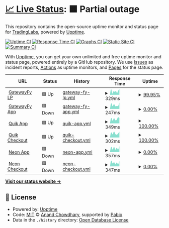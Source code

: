 # [📈 Live Status](https://tradinglabs-io.github.io/gatewayfy-status): <!--live status--> **🟧 Partial outage**

This repository contains the open-source uptime monitor and status page for [TradingLabs](https://tradinglabs-io.github.io/gatewayfy-status), powered by [Upptime](https://github.com/upptime/upptime).

[![Uptime CI](https://github.com/tradinglabs-io/gatewayfy-status/workflows/Uptime%20CI/badge.svg)](https://github.com/tradinglabs-io/gatewayfy-status/actions?query=workflow%3A%22Uptime+CI%22)
[![Response Time CI](https://github.com/tradinglabs-io/gatewayfy-status/workflows/Response%20Time%20CI/badge.svg)](https://github.com/tradinglabs-io/gatewayfy-status/actions?query=workflow%3A%22Response+Time+CI%22)
[![Graphs CI](https://github.com/tradinglabs-io/gatewayfy-status/workflows/Graphs%20CI/badge.svg)](https://github.com/tradinglabs-io/gatewayfy-status/actions?query=workflow%3A%22Graphs+CI%22)
[![Static Site CI](https://github.com/tradinglabs-io/gatewayfy-status/workflows/Static%20Site%20CI/badge.svg)](https://github.com/tradinglabs-io/gatewayfy-status/actions?query=workflow%3A%22Static+Site+CI%22)
[![Summary CI](https://github.com/tradinglabs-io/gatewayfy-status/workflows/Summary%20CI/badge.svg)](https://github.com/tradinglabs-io/gatewayfy-status/actions?query=workflow%3A%22Summary+CI%22)

With [Upptime](https://upptime.js.org), you can get your own unlimited and free uptime monitor and status page, powered entirely by a GitHub repository. We use [Issues](https://github.com/tradinglabs-io/gatewayfy-status/issues) as incident reports, [Actions](https://github.com/tradinglabs-io/gatewayfy-status/actions) as uptime monitors, and [Pages](https://tradinglabs-io.github.io/gatewayfy-status) for the status page.

<!--start: status pages-->
<!-- This summary is generated by Upptime (https://github.com/upptime/upptime) -->
<!-- Do not edit this manually, your changes will be overwritten -->
<!-- prettier-ignore -->
| URL | Status | History | Response Time | Uptime |
| --- | ------ | ------- | ------------- | ------ |
| <img alt="" src="https://icons.duckduckgo.com/ip3/www.gatewayfy.com.ico" height="13"> [GatewayFy LP](https://www.gatewayfy.com) | 🟩 Up | [gateway-fy-lp.yml](https://github.com/tradinglabs-io/gatewayfy-status/commits/HEAD/history/gateway-fy-lp.yml) | <details><summary><img alt="Response time graph" src="./graphs/gateway-fy-lp/response-time-week.png" height="20"> 329ms</summary><br><a href="https://tradinglabs-io.github.io/gatewayfy-status/history/gateway-fy-lp"><img alt="Response time 1498" src="https://img.shields.io/endpoint?url=https%3A%2F%2Fraw.githubusercontent.com%2Ftradinglabs-io%2Fgatewayfy-status%2FHEAD%2Fapi%2Fgateway-fy-lp%2Fresponse-time.json"></a><br><a href="https://tradinglabs-io.github.io/gatewayfy-status/history/gateway-fy-lp"><img alt="24-hour response time 527" src="https://img.shields.io/endpoint?url=https%3A%2F%2Fraw.githubusercontent.com%2Ftradinglabs-io%2Fgatewayfy-status%2FHEAD%2Fapi%2Fgateway-fy-lp%2Fresponse-time-day.json"></a><br><a href="https://tradinglabs-io.github.io/gatewayfy-status/history/gateway-fy-lp"><img alt="7-day response time 329" src="https://img.shields.io/endpoint?url=https%3A%2F%2Fraw.githubusercontent.com%2Ftradinglabs-io%2Fgatewayfy-status%2FHEAD%2Fapi%2Fgateway-fy-lp%2Fresponse-time-week.json"></a><br><a href="https://tradinglabs-io.github.io/gatewayfy-status/history/gateway-fy-lp"><img alt="30-day response time 626" src="https://img.shields.io/endpoint?url=https%3A%2F%2Fraw.githubusercontent.com%2Ftradinglabs-io%2Fgatewayfy-status%2FHEAD%2Fapi%2Fgateway-fy-lp%2Fresponse-time-month.json"></a><br><a href="https://tradinglabs-io.github.io/gatewayfy-status/history/gateway-fy-lp"><img alt="1-year response time 1498" src="https://img.shields.io/endpoint?url=https%3A%2F%2Fraw.githubusercontent.com%2Ftradinglabs-io%2Fgatewayfy-status%2FHEAD%2Fapi%2Fgateway-fy-lp%2Fresponse-time-year.json"></a></details> | <details><summary><a href="https://tradinglabs-io.github.io/gatewayfy-status/history/gateway-fy-lp">99.95%</a></summary><a href="https://tradinglabs-io.github.io/gatewayfy-status/history/gateway-fy-lp"><img alt="All-time uptime 99.93%" src="https://img.shields.io/endpoint?url=https%3A%2F%2Fraw.githubusercontent.com%2Ftradinglabs-io%2Fgatewayfy-status%2FHEAD%2Fapi%2Fgateway-fy-lp%2Fuptime.json"></a><br><a href="https://tradinglabs-io.github.io/gatewayfy-status/history/gateway-fy-lp"><img alt="24-hour uptime 100.00%" src="https://img.shields.io/endpoint?url=https%3A%2F%2Fraw.githubusercontent.com%2Ftradinglabs-io%2Fgatewayfy-status%2FHEAD%2Fapi%2Fgateway-fy-lp%2Fuptime-day.json"></a><br><a href="https://tradinglabs-io.github.io/gatewayfy-status/history/gateway-fy-lp"><img alt="7-day uptime 99.95%" src="https://img.shields.io/endpoint?url=https%3A%2F%2Fraw.githubusercontent.com%2Ftradinglabs-io%2Fgatewayfy-status%2FHEAD%2Fapi%2Fgateway-fy-lp%2Fuptime-week.json"></a><br><a href="https://tradinglabs-io.github.io/gatewayfy-status/history/gateway-fy-lp"><img alt="30-day uptime 99.79%" src="https://img.shields.io/endpoint?url=https%3A%2F%2Fraw.githubusercontent.com%2Ftradinglabs-io%2Fgatewayfy-status%2FHEAD%2Fapi%2Fgateway-fy-lp%2Fuptime-month.json"></a><br><a href="https://tradinglabs-io.github.io/gatewayfy-status/history/gateway-fy-lp"><img alt="1-year uptime 99.93%" src="https://img.shields.io/endpoint?url=https%3A%2F%2Fraw.githubusercontent.com%2Ftradinglabs-io%2Fgatewayfy-status%2FHEAD%2Fapi%2Fgateway-fy-lp%2Fuptime-year.json"></a></details>
| <img alt="" src="https://icons.duckduckgo.com/ip3/app.gatewayfy.com.ico" height="13"> [GatewayFy App](https://app.gatewayfy.com) | 🟥 Down | [gateway-fy-app.yml](https://github.com/tradinglabs-io/gatewayfy-status/commits/HEAD/history/gateway-fy-app.yml) | <details><summary><img alt="Response time graph" src="./graphs/gateway-fy-app/response-time-week.png" height="20"> 247ms</summary><br><a href="https://tradinglabs-io.github.io/gatewayfy-status/history/gateway-fy-app"><img alt="Response time 461" src="https://img.shields.io/endpoint?url=https%3A%2F%2Fraw.githubusercontent.com%2Ftradinglabs-io%2Fgatewayfy-status%2FHEAD%2Fapi%2Fgateway-fy-app%2Fresponse-time.json"></a><br><a href="https://tradinglabs-io.github.io/gatewayfy-status/history/gateway-fy-app"><img alt="24-hour response time 397" src="https://img.shields.io/endpoint?url=https%3A%2F%2Fraw.githubusercontent.com%2Ftradinglabs-io%2Fgatewayfy-status%2FHEAD%2Fapi%2Fgateway-fy-app%2Fresponse-time-day.json"></a><br><a href="https://tradinglabs-io.github.io/gatewayfy-status/history/gateway-fy-app"><img alt="7-day response time 247" src="https://img.shields.io/endpoint?url=https%3A%2F%2Fraw.githubusercontent.com%2Ftradinglabs-io%2Fgatewayfy-status%2FHEAD%2Fapi%2Fgateway-fy-app%2Fresponse-time-week.json"></a><br><a href="https://tradinglabs-io.github.io/gatewayfy-status/history/gateway-fy-app"><img alt="30-day response time 260" src="https://img.shields.io/endpoint?url=https%3A%2F%2Fraw.githubusercontent.com%2Ftradinglabs-io%2Fgatewayfy-status%2FHEAD%2Fapi%2Fgateway-fy-app%2Fresponse-time-month.json"></a><br><a href="https://tradinglabs-io.github.io/gatewayfy-status/history/gateway-fy-app"><img alt="1-year response time 461" src="https://img.shields.io/endpoint?url=https%3A%2F%2Fraw.githubusercontent.com%2Ftradinglabs-io%2Fgatewayfy-status%2FHEAD%2Fapi%2Fgateway-fy-app%2Fresponse-time-year.json"></a></details> | <details><summary><a href="https://tradinglabs-io.github.io/gatewayfy-status/history/gateway-fy-app">0.00%</a></summary><a href="https://tradinglabs-io.github.io/gatewayfy-status/history/gateway-fy-app"><img alt="All-time uptime 32.73%" src="https://img.shields.io/endpoint?url=https%3A%2F%2Fraw.githubusercontent.com%2Ftradinglabs-io%2Fgatewayfy-status%2FHEAD%2Fapi%2Fgateway-fy-app%2Fuptime.json"></a><br><a href="https://tradinglabs-io.github.io/gatewayfy-status/history/gateway-fy-app"><img alt="24-hour uptime 0.00%" src="https://img.shields.io/endpoint?url=https%3A%2F%2Fraw.githubusercontent.com%2Ftradinglabs-io%2Fgatewayfy-status%2FHEAD%2Fapi%2Fgateway-fy-app%2Fuptime-day.json"></a><br><a href="https://tradinglabs-io.github.io/gatewayfy-status/history/gateway-fy-app"><img alt="7-day uptime 0.00%" src="https://img.shields.io/endpoint?url=https%3A%2F%2Fraw.githubusercontent.com%2Ftradinglabs-io%2Fgatewayfy-status%2FHEAD%2Fapi%2Fgateway-fy-app%2Fuptime-week.json"></a><br><a href="https://tradinglabs-io.github.io/gatewayfy-status/history/gateway-fy-app"><img alt="30-day uptime 0.00%" src="https://img.shields.io/endpoint?url=https%3A%2F%2Fraw.githubusercontent.com%2Ftradinglabs-io%2Fgatewayfy-status%2FHEAD%2Fapi%2Fgateway-fy-app%2Fuptime-month.json"></a><br><a href="https://tradinglabs-io.github.io/gatewayfy-status/history/gateway-fy-app"><img alt="1-year uptime 32.73%" src="https://img.shields.io/endpoint?url=https%3A%2F%2Fraw.githubusercontent.com%2Ftradinglabs-io%2Fgatewayfy-status%2FHEAD%2Fapi%2Fgateway-fy-app%2Fuptime-year.json"></a></details>
| <img alt="" src="https://icons.duckduckgo.com/ip3/app.quikbr.com.ico" height="13"> [Quik App](https://app.quikbr.com) | 🟩 Up | [quik-app.yml](https://github.com/tradinglabs-io/gatewayfy-status/commits/HEAD/history/quik-app.yml) | <details><summary><img alt="Response time graph" src="./graphs/quik-app/response-time-week.png" height="20"> 349ms</summary><br><a href="https://tradinglabs-io.github.io/gatewayfy-status/history/quik-app"><img alt="Response time 375" src="https://img.shields.io/endpoint?url=https%3A%2F%2Fraw.githubusercontent.com%2Ftradinglabs-io%2Fgatewayfy-status%2FHEAD%2Fapi%2Fquik-app%2Fresponse-time.json"></a><br><a href="https://tradinglabs-io.github.io/gatewayfy-status/history/quik-app"><img alt="24-hour response time 433" src="https://img.shields.io/endpoint?url=https%3A%2F%2Fraw.githubusercontent.com%2Ftradinglabs-io%2Fgatewayfy-status%2FHEAD%2Fapi%2Fquik-app%2Fresponse-time-day.json"></a><br><a href="https://tradinglabs-io.github.io/gatewayfy-status/history/quik-app"><img alt="7-day response time 349" src="https://img.shields.io/endpoint?url=https%3A%2F%2Fraw.githubusercontent.com%2Ftradinglabs-io%2Fgatewayfy-status%2FHEAD%2Fapi%2Fquik-app%2Fresponse-time-week.json"></a><br><a href="https://tradinglabs-io.github.io/gatewayfy-status/history/quik-app"><img alt="30-day response time 392" src="https://img.shields.io/endpoint?url=https%3A%2F%2Fraw.githubusercontent.com%2Ftradinglabs-io%2Fgatewayfy-status%2FHEAD%2Fapi%2Fquik-app%2Fresponse-time-month.json"></a><br><a href="https://tradinglabs-io.github.io/gatewayfy-status/history/quik-app"><img alt="1-year response time 375" src="https://img.shields.io/endpoint?url=https%3A%2F%2Fraw.githubusercontent.com%2Ftradinglabs-io%2Fgatewayfy-status%2FHEAD%2Fapi%2Fquik-app%2Fresponse-time-year.json"></a></details> | <details><summary><a href="https://tradinglabs-io.github.io/gatewayfy-status/history/quik-app">100.00%</a></summary><a href="https://tradinglabs-io.github.io/gatewayfy-status/history/quik-app"><img alt="All-time uptime 100.00%" src="https://img.shields.io/endpoint?url=https%3A%2F%2Fraw.githubusercontent.com%2Ftradinglabs-io%2Fgatewayfy-status%2FHEAD%2Fapi%2Fquik-app%2Fuptime.json"></a><br><a href="https://tradinglabs-io.github.io/gatewayfy-status/history/quik-app"><img alt="24-hour uptime 100.00%" src="https://img.shields.io/endpoint?url=https%3A%2F%2Fraw.githubusercontent.com%2Ftradinglabs-io%2Fgatewayfy-status%2FHEAD%2Fapi%2Fquik-app%2Fuptime-day.json"></a><br><a href="https://tradinglabs-io.github.io/gatewayfy-status/history/quik-app"><img alt="7-day uptime 100.00%" src="https://img.shields.io/endpoint?url=https%3A%2F%2Fraw.githubusercontent.com%2Ftradinglabs-io%2Fgatewayfy-status%2FHEAD%2Fapi%2Fquik-app%2Fuptime-week.json"></a><br><a href="https://tradinglabs-io.github.io/gatewayfy-status/history/quik-app"><img alt="30-day uptime 100.00%" src="https://img.shields.io/endpoint?url=https%3A%2F%2Fraw.githubusercontent.com%2Ftradinglabs-io%2Fgatewayfy-status%2FHEAD%2Fapi%2Fquik-app%2Fuptime-month.json"></a><br><a href="https://tradinglabs-io.github.io/gatewayfy-status/history/quik-app"><img alt="1-year uptime 100.00%" src="https://img.shields.io/endpoint?url=https%3A%2F%2Fraw.githubusercontent.com%2Ftradinglabs-io%2Fgatewayfy-status%2FHEAD%2Fapi%2Fquik-app%2Fuptime-year.json"></a></details>
| <img alt="" src="https://icons.duckduckgo.com/ip3/checkout.quikbr.com.ico" height="13"> [Quik Checkout](https://checkout.quikbr.com) | 🟩 Up | [quik-checkout.yml](https://github.com/tradinglabs-io/gatewayfy-status/commits/HEAD/history/quik-checkout.yml) | <details><summary><img alt="Response time graph" src="./graphs/quik-checkout/response-time-week.png" height="20"> 302ms</summary><br><a href="https://tradinglabs-io.github.io/gatewayfy-status/history/quik-checkout"><img alt="Response time 316" src="https://img.shields.io/endpoint?url=https%3A%2F%2Fraw.githubusercontent.com%2Ftradinglabs-io%2Fgatewayfy-status%2FHEAD%2Fapi%2Fquik-checkout%2Fresponse-time.json"></a><br><a href="https://tradinglabs-io.github.io/gatewayfy-status/history/quik-checkout"><img alt="24-hour response time 413" src="https://img.shields.io/endpoint?url=https%3A%2F%2Fraw.githubusercontent.com%2Ftradinglabs-io%2Fgatewayfy-status%2FHEAD%2Fapi%2Fquik-checkout%2Fresponse-time-day.json"></a><br><a href="https://tradinglabs-io.github.io/gatewayfy-status/history/quik-checkout"><img alt="7-day response time 302" src="https://img.shields.io/endpoint?url=https%3A%2F%2Fraw.githubusercontent.com%2Ftradinglabs-io%2Fgatewayfy-status%2FHEAD%2Fapi%2Fquik-checkout%2Fresponse-time-week.json"></a><br><a href="https://tradinglabs-io.github.io/gatewayfy-status/history/quik-checkout"><img alt="30-day response time 329" src="https://img.shields.io/endpoint?url=https%3A%2F%2Fraw.githubusercontent.com%2Ftradinglabs-io%2Fgatewayfy-status%2FHEAD%2Fapi%2Fquik-checkout%2Fresponse-time-month.json"></a><br><a href="https://tradinglabs-io.github.io/gatewayfy-status/history/quik-checkout"><img alt="1-year response time 316" src="https://img.shields.io/endpoint?url=https%3A%2F%2Fraw.githubusercontent.com%2Ftradinglabs-io%2Fgatewayfy-status%2FHEAD%2Fapi%2Fquik-checkout%2Fresponse-time-year.json"></a></details> | <details><summary><a href="https://tradinglabs-io.github.io/gatewayfy-status/history/quik-checkout">100.00%</a></summary><a href="https://tradinglabs-io.github.io/gatewayfy-status/history/quik-checkout"><img alt="All-time uptime 100.00%" src="https://img.shields.io/endpoint?url=https%3A%2F%2Fraw.githubusercontent.com%2Ftradinglabs-io%2Fgatewayfy-status%2FHEAD%2Fapi%2Fquik-checkout%2Fuptime.json"></a><br><a href="https://tradinglabs-io.github.io/gatewayfy-status/history/quik-checkout"><img alt="24-hour uptime 100.00%" src="https://img.shields.io/endpoint?url=https%3A%2F%2Fraw.githubusercontent.com%2Ftradinglabs-io%2Fgatewayfy-status%2FHEAD%2Fapi%2Fquik-checkout%2Fuptime-day.json"></a><br><a href="https://tradinglabs-io.github.io/gatewayfy-status/history/quik-checkout"><img alt="7-day uptime 100.00%" src="https://img.shields.io/endpoint?url=https%3A%2F%2Fraw.githubusercontent.com%2Ftradinglabs-io%2Fgatewayfy-status%2FHEAD%2Fapi%2Fquik-checkout%2Fuptime-week.json"></a><br><a href="https://tradinglabs-io.github.io/gatewayfy-status/history/quik-checkout"><img alt="30-day uptime 100.00%" src="https://img.shields.io/endpoint?url=https%3A%2F%2Fraw.githubusercontent.com%2Ftradinglabs-io%2Fgatewayfy-status%2FHEAD%2Fapi%2Fquik-checkout%2Fuptime-month.json"></a><br><a href="https://tradinglabs-io.github.io/gatewayfy-status/history/quik-checkout"><img alt="1-year uptime 100.00%" src="https://img.shields.io/endpoint?url=https%3A%2F%2Fraw.githubusercontent.com%2Ftradinglabs-io%2Fgatewayfy-status%2FHEAD%2Fapi%2Fquik-checkout%2Fuptime-year.json"></a></details>
| <img alt="" src="https://icons.duckduckgo.com/ip3/app.neonpay.com.br.ico" height="13"> [Neon App](https://app.neonpay.com.br) | 🟥 Down | [neon-app.yml](https://github.com/tradinglabs-io/gatewayfy-status/commits/HEAD/history/neon-app.yml) | <details><summary><img alt="Response time graph" src="./graphs/neon-app/response-time-week.png" height="20"> 357ms</summary><br><a href="https://tradinglabs-io.github.io/gatewayfy-status/history/neon-app"><img alt="Response time 368" src="https://img.shields.io/endpoint?url=https%3A%2F%2Fraw.githubusercontent.com%2Ftradinglabs-io%2Fgatewayfy-status%2FHEAD%2Fapi%2Fneon-app%2Fresponse-time.json"></a><br><a href="https://tradinglabs-io.github.io/gatewayfy-status/history/neon-app"><img alt="24-hour response time 541" src="https://img.shields.io/endpoint?url=https%3A%2F%2Fraw.githubusercontent.com%2Ftradinglabs-io%2Fgatewayfy-status%2FHEAD%2Fapi%2Fneon-app%2Fresponse-time-day.json"></a><br><a href="https://tradinglabs-io.github.io/gatewayfy-status/history/neon-app"><img alt="7-day response time 357" src="https://img.shields.io/endpoint?url=https%3A%2F%2Fraw.githubusercontent.com%2Ftradinglabs-io%2Fgatewayfy-status%2FHEAD%2Fapi%2Fneon-app%2Fresponse-time-week.json"></a><br><a href="https://tradinglabs-io.github.io/gatewayfy-status/history/neon-app"><img alt="30-day response time 362" src="https://img.shields.io/endpoint?url=https%3A%2F%2Fraw.githubusercontent.com%2Ftradinglabs-io%2Fgatewayfy-status%2FHEAD%2Fapi%2Fneon-app%2Fresponse-time-month.json"></a><br><a href="https://tradinglabs-io.github.io/gatewayfy-status/history/neon-app"><img alt="1-year response time 368" src="https://img.shields.io/endpoint?url=https%3A%2F%2Fraw.githubusercontent.com%2Ftradinglabs-io%2Fgatewayfy-status%2FHEAD%2Fapi%2Fneon-app%2Fresponse-time-year.json"></a></details> | <details><summary><a href="https://tradinglabs-io.github.io/gatewayfy-status/history/neon-app">0.00%</a></summary><a href="https://tradinglabs-io.github.io/gatewayfy-status/history/neon-app"><img alt="All-time uptime 30.14%" src="https://img.shields.io/endpoint?url=https%3A%2F%2Fraw.githubusercontent.com%2Ftradinglabs-io%2Fgatewayfy-status%2FHEAD%2Fapi%2Fneon-app%2Fuptime.json"></a><br><a href="https://tradinglabs-io.github.io/gatewayfy-status/history/neon-app"><img alt="24-hour uptime 0.00%" src="https://img.shields.io/endpoint?url=https%3A%2F%2Fraw.githubusercontent.com%2Ftradinglabs-io%2Fgatewayfy-status%2FHEAD%2Fapi%2Fneon-app%2Fuptime-day.json"></a><br><a href="https://tradinglabs-io.github.io/gatewayfy-status/history/neon-app"><img alt="7-day uptime 0.00%" src="https://img.shields.io/endpoint?url=https%3A%2F%2Fraw.githubusercontent.com%2Ftradinglabs-io%2Fgatewayfy-status%2FHEAD%2Fapi%2Fneon-app%2Fuptime-week.json"></a><br><a href="https://tradinglabs-io.github.io/gatewayfy-status/history/neon-app"><img alt="30-day uptime 0.00%" src="https://img.shields.io/endpoint?url=https%3A%2F%2Fraw.githubusercontent.com%2Ftradinglabs-io%2Fgatewayfy-status%2FHEAD%2Fapi%2Fneon-app%2Fuptime-month.json"></a><br><a href="https://tradinglabs-io.github.io/gatewayfy-status/history/neon-app"><img alt="1-year uptime 30.14%" src="https://img.shields.io/endpoint?url=https%3A%2F%2Fraw.githubusercontent.com%2Ftradinglabs-io%2Fgatewayfy-status%2FHEAD%2Fapi%2Fneon-app%2Fuptime-year.json"></a></details>
| <img alt="" src="https://icons.duckduckgo.com/ip3/checkout.neonpay.com.br.ico" height="13"> [Neon Checkout](https://checkout.neonpay.com.br) | 🟥 Down | [neon-checkout.yml](https://github.com/tradinglabs-io/gatewayfy-status/commits/HEAD/history/neon-checkout.yml) | <details><summary><img alt="Response time graph" src="./graphs/neon-checkout/response-time-week.png" height="20"> 347ms</summary><br><a href="https://tradinglabs-io.github.io/gatewayfy-status/history/neon-checkout"><img alt="Response time 409" src="https://img.shields.io/endpoint?url=https%3A%2F%2Fraw.githubusercontent.com%2Ftradinglabs-io%2Fgatewayfy-status%2FHEAD%2Fapi%2Fneon-checkout%2Fresponse-time.json"></a><br><a href="https://tradinglabs-io.github.io/gatewayfy-status/history/neon-checkout"><img alt="24-hour response time 504" src="https://img.shields.io/endpoint?url=https%3A%2F%2Fraw.githubusercontent.com%2Ftradinglabs-io%2Fgatewayfy-status%2FHEAD%2Fapi%2Fneon-checkout%2Fresponse-time-day.json"></a><br><a href="https://tradinglabs-io.github.io/gatewayfy-status/history/neon-checkout"><img alt="7-day response time 347" src="https://img.shields.io/endpoint?url=https%3A%2F%2Fraw.githubusercontent.com%2Ftradinglabs-io%2Fgatewayfy-status%2FHEAD%2Fapi%2Fneon-checkout%2Fresponse-time-week.json"></a><br><a href="https://tradinglabs-io.github.io/gatewayfy-status/history/neon-checkout"><img alt="30-day response time 352" src="https://img.shields.io/endpoint?url=https%3A%2F%2Fraw.githubusercontent.com%2Ftradinglabs-io%2Fgatewayfy-status%2FHEAD%2Fapi%2Fneon-checkout%2Fresponse-time-month.json"></a><br><a href="https://tradinglabs-io.github.io/gatewayfy-status/history/neon-checkout"><img alt="1-year response time 409" src="https://img.shields.io/endpoint?url=https%3A%2F%2Fraw.githubusercontent.com%2Ftradinglabs-io%2Fgatewayfy-status%2FHEAD%2Fapi%2Fneon-checkout%2Fresponse-time-year.json"></a></details> | <details><summary><a href="https://tradinglabs-io.github.io/gatewayfy-status/history/neon-checkout">0.00%</a></summary><a href="https://tradinglabs-io.github.io/gatewayfy-status/history/neon-checkout"><img alt="All-time uptime 30.13%" src="https://img.shields.io/endpoint?url=https%3A%2F%2Fraw.githubusercontent.com%2Ftradinglabs-io%2Fgatewayfy-status%2FHEAD%2Fapi%2Fneon-checkout%2Fuptime.json"></a><br><a href="https://tradinglabs-io.github.io/gatewayfy-status/history/neon-checkout"><img alt="24-hour uptime 0.00%" src="https://img.shields.io/endpoint?url=https%3A%2F%2Fraw.githubusercontent.com%2Ftradinglabs-io%2Fgatewayfy-status%2FHEAD%2Fapi%2Fneon-checkout%2Fuptime-day.json"></a><br><a href="https://tradinglabs-io.github.io/gatewayfy-status/history/neon-checkout"><img alt="7-day uptime 0.00%" src="https://img.shields.io/endpoint?url=https%3A%2F%2Fraw.githubusercontent.com%2Ftradinglabs-io%2Fgatewayfy-status%2FHEAD%2Fapi%2Fneon-checkout%2Fuptime-week.json"></a><br><a href="https://tradinglabs-io.github.io/gatewayfy-status/history/neon-checkout"><img alt="30-day uptime 0.00%" src="https://img.shields.io/endpoint?url=https%3A%2F%2Fraw.githubusercontent.com%2Ftradinglabs-io%2Fgatewayfy-status%2FHEAD%2Fapi%2Fneon-checkout%2Fuptime-month.json"></a><br><a href="https://tradinglabs-io.github.io/gatewayfy-status/history/neon-checkout"><img alt="1-year uptime 30.13%" src="https://img.shields.io/endpoint?url=https%3A%2F%2Fraw.githubusercontent.com%2Ftradinglabs-io%2Fgatewayfy-status%2FHEAD%2Fapi%2Fneon-checkout%2Fuptime-year.json"></a></details>

<!--end: status pages-->

[**Visit our status website →**](https://tradinglabs-io.github.io/gatewayfy-status)

## 📄 License

- Powered by: [Upptime](https://github.com/upptime/upptime)
- Code: [MIT](./LICENSE) © [Anand Chowdhary](https://anandchowdhary.com), supported by [Pabio](https://pabio.com)
- Data in the `./history` directory: [Open Database License](https://opendatacommons.org/licenses/odbl/1-0/)
